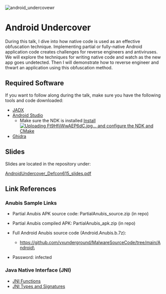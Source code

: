 
![android_undercovewr](https://user-images.githubusercontent.com/123765654/234373954-eecb21ac-30d4-4d22-bc55-43944117e332.jpg)


# Android Undercover
During this talk, I dive into how native code is used as an effective obfuscation technique. Implementing partial or fully-native Android application code creates challenges for reverse engineers and antiviruses. We will explore the techniques for writing native code and watch as the new app goes undetected. Then I will demonstrate how to reverse engineer and thwart an application using this obfuscation method.

## Required Software
If you want to follow along during the talk, make sure you have the following tools and code downloaded:

- [JADX](https://github.com/skylot/jadx)
- [Android Studio](https://developer.android.com/studio)
  - Make sure the NDK is installed [Install ![Uploading Ft9HfijWwAEP6dC.jpg…]()
and configure the NDK and CMake](https://developer.android.com/studio/projects/install-ndk)
- [Ghidra](https://ghidra-sre.org/)



## Slides

Slides are located in the repository under:

[AndroidUndercover_Defcon615_slides.pdf](https://github.com/LaurieWired/AndroidNativeObfuscation_defcon615/blob/main/AndroidUndercover_Defcon615_slides.pdf)



## Link References

### Anubis Sample Links
- Partial Anubis APK source code: PartialAnubis_source.zip (in repo)
- Partial Anubis compiled APK: PartialAnubis_apk.zip (in repo)
- Full Android Anubis source code (Android.Anubis.b.7z): 

  - https://github.com/vxunderground/MalwareSourceCode/tree/main/Android\

- Password: infected

### Java Native Interface (JNI)
- [JNI Functions](https://docs.oracle.com/javase/7/docs/technotes/guides/jni/spec/functions.html)
- [JNI Types and Signatures](https://docs.oracle.com/javase/8/docs/technotes/guides/jni/spec/types.html#type_signatures)
